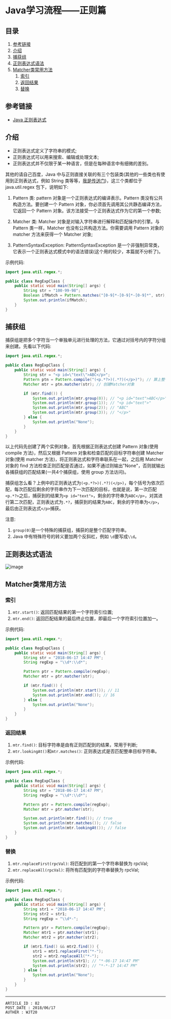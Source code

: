 
# Java学习流程——正则篇 #

## 目录 ##

1. [参考链接](#href1)
2. [介绍](#href2)
3. [捕获组](#href3)
4. [正则表达式语法](#href4)
5. [Matcher类常用方法](#href5)
    1. [索引](#href5-1)
    2. [返回结果](#href5-2)
    3. [替换](#href5-3)

## <a name="href1">参考链接</a> ##

- [Java 正则表达式](http://www.runoob.com/java/java-regular-expressions.html)

## <a name="href2">介绍</a> ##

- 正则表达式定义了字符串的模式;
- 正则表达式可以用来搜索、编辑或处理文本;
- 正则表达式并不仅限于某一种语言，但是在每种语言中有细微的差别。

其他的请自己百度，Java 中与正则直接关联的有三个包装类(其他的一些类也有使用到正则表达式，例如 String 类等等，[我是传送门](./Java学习流程——原生抽象类.md))，这三个类都位于 java.util.regex 包下，说明如下:

1. Pattern 类: pattern 对象是一个正则表达式的编译表示。Pattern 类没有公共构造方法。要创建一个 Pattern 对象，你必须首先调用其公共静态编译方法，它返回一个 Pattern 对象。该方法接受一个正则表达式作为它的第一个参数;

2. Matcher 类: Matcher 对象是对输入字符串进行解释和匹配操作的引擎。与Pattern 类一样，Matcher 也没有公共构造方法。你需要调用 Pattern 对象的 matcher 方法来获得一个 Matcher 对象;

3. PatternSyntaxException: PatternSyntaxException 是一个非强制异常类，它表示一个正则表达式模式中的语法错误(这个用的较少，本篇就不分析了)。

示例代码:

```Java
import java.util.regex.*;

public class RegExpClass {
    public static void main(String[] args) {
        String str = "100-99-98";
        Boolean ifMatch = Pattern.matches("[0-9]*-[0-9]*-[0-9]*", str); // 第一个参数是正则表达式，第二个参数是检查匹配的目标
        System.out.println(ifMatch);
    }
}
```

## <a name="href3">捕获组</a> ##

捕获组是把多个字符当一个单独单元进行处理的方法，它通过对括号内的字符分组来创建。先看以下代码:

```Java
import java.util.regex.*;

public class RegExpClass {
    public static void main(String[] args) {
        String str = "<p id=\"text\">ABC</p>";
        Pattern ptn = Pattern.compile("(<p.*?>)(.*?)(</p>)"); // 算上整个匹配字符串，共4个组，".*?"是非贪婪模式，获得最短匹配
        Matcher mtr = ptn.matcher(str); // 创建Matcher对象

        if (mtr.find()) {
            System.out.println(mtr.group(0)); // "<p id="text">ABC</p>"
            System.out.println(mtr.group(1)); // "<p id="text">"
            System.out.println(mtr.group(2)); // "ABC"
            System.out.println(mtr.group(3)); // "</p>"
        } else {
            System.out.println("None");
        }
    }
}
```

以上代码先创建了两个实例对象，首先根据正则表达式创建 Pattern 对象(使用 compile 方法)，然后又根据 Pattern 对象和检查匹配的目标字符串创建 Matcher 对象(使用 matcher 方法)，将正则表达式和字符串联系在一起，之后用 Matcher 对象的 find 方法检查正则匹配是否通过，如果不通过则输出"None"，否则就输出各捕获组的匹配结果(一共4个捕获组，使用 group 方法访问)。

捕获组怎么看？上例中的正则表达式为`(<p.*?>)(.*?)(</p>)`，每个括号为依次匹配，每次匹配后剩余的字符串作为下一次匹配的目标，也就是说，第一次匹配`<p.*?>`之后，捕获到的结果为`<p id="text">`，剩余的字符串为`ABC</p>`，对其进行第二次匹配，正则表达式为`.*?`，捕获到的结果为`ABC`，剩余的字符串为`</p>`，最后由正则表达式`</p>`捕获。

注意:

1. `group(0)`是一个特殊的捕获组，捕获的是整个匹配字符串。
2. Java 中有特殊符号的转义要加两个反斜杠，例如 `\d`要写成`\\d`。

## <a name="href4">正则表达式语法</a> ##

![image](https://raw.githubusercontent.com/WebUnion-core/doc-repositort/master/WJT20/images/w59.png)

## <a name="href5">Matcher类常用方法</a> ##

### <a name="href5-1">索引</a> ###

1. `mtr.start()`: 返回匹配结果的第一个字符索引位置;
2. `mtr.end()`: 返回匹配结果的最后终止位置，即最后一个字符索引位置加一。

示例代码:

```Java
import java.util.regex.*;

public class RegExpClass {
    public static void main(String[] args) {
        String str = "2018-06-17 14:47 PM";
        String regExp = "\\d*:\\d*";

        Pattern ptr = Pattern.compile(regExp);
        Matcher mtr = ptr.matcher(str);

        if (mtr.find()) {
            System.out.println(mtr.start()); // 11
            System.out.println(mtr.end()); // 16
        } else {
            System.out.println("None");
        }
    }
}
```

### <a name="href5-2">返回结果</a> ###

1. `mtr.find()`: 目标字符串是由有正则匹配到的结果，常用于判断;
2. `mtr.lookingAt()`和`mtr.matches()`: 正则表达式是否匹配整串目标字符串。

示例代码:

```Java
import java.util.regex.*;

public class RegExpClass {
    public static void main(String[] args) {
        String str = "2018-06-17 14:47 PM";
        String regExp = "\\d*:\\d*";

        Pattern ptr = Pattern.compile(regExp);
        Matcher mtr = ptr.matcher(str);

        System.out.println(mtr.find()); // true
        System.out.println(mtr.matches()); // false
        System.out.println(mtr.lookingAt()); // false
    }
}
```

### <a name="href5-3">替换</a> ###

1. `mtr.replaceFirst(rpcVal)`: 将匹配到的第一个字符串替换为 rpcVal;
2. `mtr.replaceAll(rpcVal)`: 将所有匹配到的字符串替换为 rpcVal;

示例代码:

```Java
import java.util.regex.*;

public class RegExpClass {
    public static void main(String[] args) {
        String str1 = "2018-06-17 14:47 PM";
        String str2 = str1;
        String regExp = "\\d*-";

        Pattern ptr = Pattern.compile(regExp);
        Matcher mtr1 = ptr.matcher(str1);
        Matcher mtr2 = ptr.matcher(str2);

        if (mtr1.find() && mtr2.find()) {
            str1 = mtr1.replaceFirst("*-");
            str2 = mtr2.replaceAll("*-");
            System.out.println(str1); // "*-06-17 14:47 PM"
            System.out.println(str2); // "*-*-17 14:47 PM"
        } else {
            System.out.println("None");
        }
    }
}
```

---

```
ARTICLE_ID : 82
POST_DATE : 2018/06/17
AUTHER : WJT20
```

